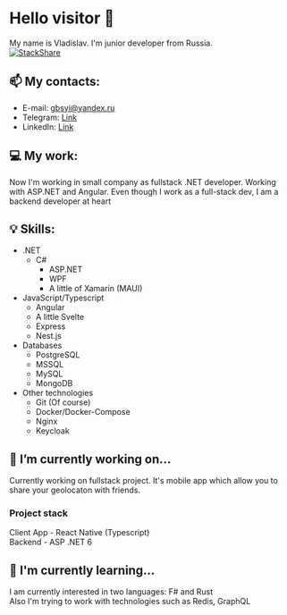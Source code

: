 # Hello visitor 👋
My name is Vladislav. I'm junior developer from Russia.  
[![StackShare](http://img.shields.io/badge/tech-stack-0690fa.svg?style=flat)](https://stackshare.io/gbsyi/my-stack)
## 📫 My contacts:  
  - E-mail: gbsyi@yandex.ru
  - Telegram: [Link](https://t.me/Gbsyi)
  - LinkedIn: [Link](www.linkedin.com/in/gbsyi)  

## 💻 My work:  
Now I'm working in small company as fullstack .NET developer. Working with ASP.NET and Angular. Even though I work as a full-stack dev, I am a backend developer at heart

## 💡 Skills:  
  - .NET  
    - C#
      - ASP.NET  
      - WPF
      - A little of Xamarin (MAUI) 
  - JavaScript/Typescript  
    -  Angular
    -  A little Svelte  
    -  Express 
    -  Nest.js 
  - Databases
    - PostgreSQL
    - MSSQL
    - MySQL
    - MongoDB 
  - Other technologies  
    - Git (Of course)  
    - Docker/Docker-Compose  
    - Nginx  
    - Keycloak  

## 🔭 I’m currently working on...
Currently working on fullstack project. It's mobile app which allow you to share your geolocaton with friends.  
### Project stack
Client App - React Native (Typescript)  
Backend - ASP .NET 6

## 🌱 I'm currently learning...
I am currently interested in two languages: F# and Rust  
Also I'm trying to work with technologies such as Redis, GraphQL  
